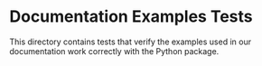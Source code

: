 # Documentation Examples Tests

This directory contains tests that verify the examples used in our documentation work correctly with the Python package.